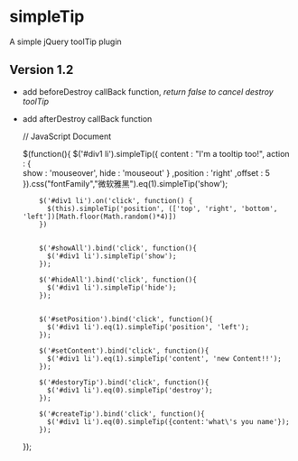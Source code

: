 # simpleTip
A simple jQuery toolTip plugin

## Version 1.2
* add beforeDestroy callBack function, _return false to cancel destroy toolTip_
* add afterDestroy callBack function

    // JavaScript Document
    
    $(function(){
        $('#div1 li').simpleTip({
          	content : "I'm a tooltip too!",
          	action : {		
          		show : 'mouseover',
          		hide : 'mouseout'
          	}
          	,position : 'right'
          	,offset : 5
          }).css("fontFamily","微软雅黑").eq(1).simpleTip('show');	
        
        
          $('#div1 li').on('click', function() {
          	$(this).simpleTip('position', (['top', 'right', 'bottom', 'left'])[Math.floor(Math.random()*4)])
          })
        
        
          $('#showAll').bind('click', function(){
          	$('#div1 li').simpleTip('show');
          });
        
          $('#hideAll').bind('click', function(){
          	$('#div1 li').simpleTip('hide');
          });
        
        
          $('#setPosition').bind('click', function(){
          	$('#div1 li').eq(1).simpleTip('position', 'left');
          });
        
          $('#setContent').bind('click', function(){
          	$('#div1 li').eq(1).simpleTip('content', 'new Content!!');
          });
        
          $('#destoryTip').bind('click', function(){
          	$('#div1 li').eq(0).simpleTip('destroy');
          });
        
          $('#createTip').bind('click', function(){
          	$('#div1 li').eq(0).simpleTip({content:'what\'s you name'});
          });
    });
    

